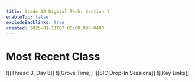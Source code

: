 ```yaml
---
title: Grade 10 Digital Tech, Section 1
enableToc: false
excludeBacklinks: true
created: 2025-01-11T07:00:00.000-0400
---
```

# Most Recent Class
![[Thread 3, Day 8]] 
![[Grove Time]]
![[SIC Drop-In Sessions]]
![[Key Links]]
